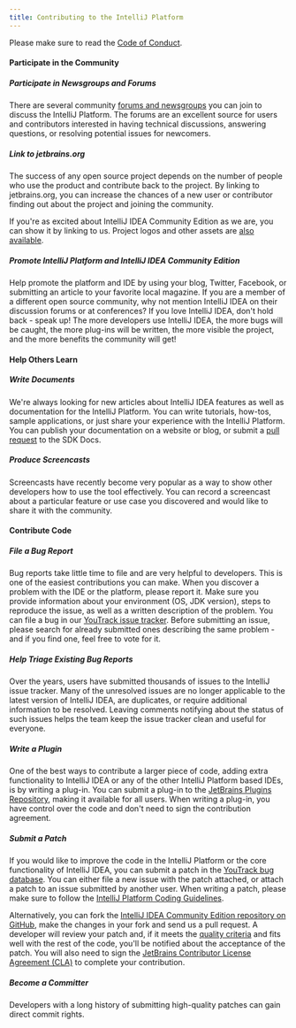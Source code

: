 ```yaml
---
title: Contributing to the IntelliJ Platform
---
```

<!-- Copyright 2000-2020 JetBrains s.r.o. and other contributors. Use of this source code is governed by the Apache 2.0 license that can be found in the LICENSE file. -->

Please make sure to read the [Code of Conduct](/CODE_OF_CONDUCT.md).

#### Participate in the Community

##### Participate in Newsgroups and Forums  
There are several community [forums and newsgroups](https://intellij-support.jetbrains.com/hc/en-us/community/topics) you can join to discuss the IntelliJ Platform. The forums are an excellent source for users and contributors interested in having technical discussions, answering questions, or resolving potential issues for newcomers.

##### Link to jetbrains.org
The success of any open source project depends on the number of people who use the product and contribute back to the project. By linking to jetbrains.org, you can increase the chances of a new user or contributor finding out about the project and joining the community.

If you're as excited about IntelliJ IDEA Community Edition as we are, you can show it by linking to us. Project logos and other assets are [also available](https://www.jetbrains.com/company/press/).

##### Promote IntelliJ Platform and IntelliJ IDEA Community Edition  
Help promote the platform and IDE by using your blog, Twitter, Facebook, or submitting an article to your favorite local magazine. If you are a member of a different open source community, why not mention IntelliJ IDEA on their discussion forums or at conferences? If you love IntelliJ IDEA, don't hold back - speak up! The more developers use IntelliJ IDEA, the more bugs will be caught, the more plug-ins will be written, the more visible the project, and the more benefits the community will get!

#### Help Others Learn

##### Write Documents
We're always looking for new articles about IntelliJ IDEA features as well as documentation for the IntelliJ Platform. You can write tutorials, how-tos, sample applications, or just share your experience with the IntelliJ Platform. You can publish your documentation on a website or blog, or submit a [pull request](/CONTRIBUTING.md) to the SDK Docs.

##### Produce Screencasts
Screencasts have recently become very popular as a way to show other developers how to use the tool effectively. You can record a screencast about a particular feature or use case you discovered and would like to share it with the community.

#### Contribute Code

##### File a Bug Report
Bug reports take little time to file and are very helpful to developers. This is one of the easiest contributions you can make. When you discover a problem with the IDE or the platform, please report it. Make sure you provide information about your environment (OS, JDK version), steps to reproduce the issue, as well as a written description of the problem. You can file a bug in our [YouTrack issue tracker](https://youtrack.jetbrains.com/issues/IDEA).
Before submitting an issue, please search for already submitted ones describing the same problem - and if you find one, feel free to vote for it.

##### Help Triage Existing Bug Reports
Over the years, users have submitted thousands of issues to the IntelliJ issue tracker. Many of the unresolved issues are no longer applicable to the latest version of IntelliJ IDEA, are duplicates, or require additional information to be resolved. Leaving comments notifying about the status of such issues helps the team keep the issue tracker clean and useful for everyone.

##### Write a Plugin
One of the best ways to contribute a larger piece of code, adding extra functionality to IntelliJ IDEA or any of the other IntelliJ Platform based IDEs, is by writing a plug-in. You can submit a plug-in to the [JetBrains Plugins Repository](https://plugins.jetbrains.com/), making it available for all users. When writing a plug-in, you have control over the code and don't need to sign the contribution agreement. 

##### Submit a Patch
If you would like to improve the code in the IntelliJ Platform or the core functionality of IntelliJ IDEA, you can submit a patch in the [YouTrack bug database](https://youtrack.jetbrains.com/issues/IDEA). You can either file a new issue with the patch attached, or attach a patch to an issue submitted by another user. When writing a patch, please make sure to follow the [IntelliJ Platform Coding Guidelines](intellij_coding_guidelines.md).  

Alternatively, you can fork the [IntelliJ IDEA Community Edition repository on GitHub](https://github.com/JetBrains/intellij-community), make the changes in your fork and send us a pull request.
A developer will review your patch and, if it meets the [quality criteria](intellij_coding_guidelines.md) and fits well with the rest of the code, you'll be notified about the acceptance of the patch. You will also need to sign the [JetBrains Contributor License Agreement (CLA)](https://www.jetbrains.com/agreements/cla/) to complete your contribution.

##### Become a Committer
Developers with a long history of submitting high-quality patches can gain direct commit rights.
